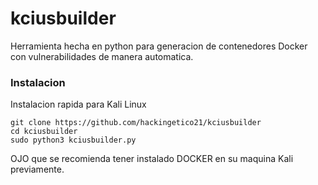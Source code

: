 # kciusbuilder
Herramienta hecha en python para generacion de contenedores Docker con vulnerabilidades de manera automatica.

### Instalacion
Instalacion rapida para Kali Linux
```
git clone https://github.com/hackingetico21/kciusbuilder 
cd kciusbuilder
sudo python3 kciusbuilder.py
```
OJO que se recomienda tener instalado DOCKER en su maquina Kali previamente.
